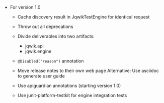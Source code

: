 - For version 1.0

  - Cache discovery result in JqwikTestEngine for identical request

  - Throw out all deprecations

  - Divide deliverables into two artifacts:
    - jqwik.api
    - jqwik.engine

  - `@Disabled("reason")` annotation

  - Move release notes to their own web page
    Alternative: Use asciidoc to generate user guide

  - Use apiguardian annotations (starting version 1.0)

  - Use junit-platform-testkit for engine integration tests